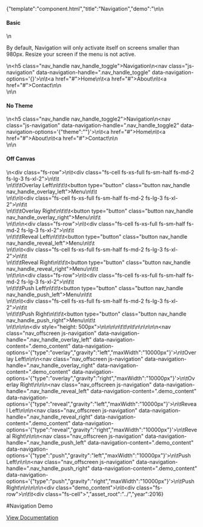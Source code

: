 {"template":"component.html","title":"Navigation","demo":"<style>\n\t@media screen and (min-width: 980px) {\n\t\t.nav_offscreen,\n\t\t.nav_handle {\n\t\t\tdisplay: none;\n\t\t}\n\t}\n\n\t.nav_handle.fs-navigation-overlay-handle.fs-navigation-enabled,\n\t.nav_handle.fs-navigation-reveal-handle.fs-navigation-enabled,\n\t.nav_handle.fs-navigation-push-handle.fs-navigation-enabled {\n\t\tclear: both;\n\t\tmargin-top: 10px;\n\t\tmargin-bottom: 20px;\n\t}\n</style>\n\n<h4>Basic</h4>\n<p>By default, Navigation will only activate itself on screens smaller than 980px. Resize your screen if the menu is not active.</p>\n<h5 class=\"nav_handle nav_handle_toggle\">Navigation</h5>\n<nav class=\"js-navigation\" data-navigation-handle=\".nav_handle_toggle\" data-navigation-options='{}'>\n\t<a href=\"#\">Home</a>\n\t<a href=\"#\">About</a>\n\t<a href=\"#\">Contact</a>\n</nav>\n<br>\n\n<h4>No Theme</h4>\n<h5 class=\"nav_handle nav_handle_toggle2\">Navigation</h5>\n<nav class=\"js-navigation\" data-navigation-handle=\".nav_handle_toggle2\" data-navigation-options='{\"theme\":\"\"}'>\n\t<a href=\"#\">Home</a>\n\t<a href=\"#\">About</a>\n\t<a href=\"#\">Contact</a>\n</nav>\n<br>\n\n<h4>Off Canvas</h4>\n<div class=\"fs-row\">\n\t<div class=\"fs-cell fs-xs-full fs-sm-half fs-md-2 fs-lg-3 fs-xl-2\">\n\t\t<div>\n\t\t\tOverlay Left\n\t\t\t<button type=\"button\" class=\"button nav_handle nav_handle_overlay_left\">Menu</button>\n\t\t</div>\n\t</div>\n\t<div class=\"fs-cell fs-xs-full fs-sm-half fs-md-2 fs-lg-3 fs-xl-2\">\n\t\t<div>\n\t\t\tOverlay Right\n\t\t\t<button type=\"button\" class=\"button nav_handle nav_handle_overlay_right\">Menu</button>\n\t\t</div>\n\t</div>\n</div>\n<div class=\"fs-row\">\n\t<div class=\"fs-cell fs-xs-full fs-sm-half fs-md-2 fs-lg-3 fs-xl-2\">\n\t\t<div>\n\t\t\tReveal Left\n\t\t\t<button type=\"button\" class=\"button nav_handle nav_handle_reveal_left\">Menu</button>\n\t\t</div>\n\t</div>\n\t<div class=\"fs-cell fs-xs-full fs-sm-half fs-md-2 fs-lg-3 fs-xl-2\">\n\t\t<div>\n\t\t\tReveal Right\n\t\t\t<button type=\"button\" class=\"button nav_handle nav_handle_reveal_right\">Menu</button>\n\t\t</div>\n\t</div>\n</div>\n<div class=\"fs-row\">\n\t<div class=\"fs-cell fs-xs-full fs-sm-half fs-md-2 fs-lg-3 fs-xl-2\">\n\t\t<div>\n\t\t\tPush Left\n\t\t\t<button type=\"button\" class=\"button nav_handle nav_handle_push_left\">Menu</button>\n\t\t</div>\n\t</div>\n\t<div class=\"fs-cell fs-xs-full fs-sm-half fs-md-2 fs-lg-3 fs-xl-2\">\n\t\t<div>\n\t\t\tPush Right\n\t\t\t<button type=\"button\" class=\"button nav_handle nav_handle_push_right\">Menu</button>\n\t\t</div>\n\t</div>\n</div>\n\n<div style=\"height: 500px\"></div>\n\n\n\n\t\t</div>\n\t</div>\n</div>\n\n\n\n<nav class=\"nav_offscreen js-navigation\" data-navigation-handle=\".nav_handle_overlay_left\" data-navigation-content=\".demo_content\" data-navigation-options='{\"type\":\"overlay\",\"gravity\":\"left\",\"maxWidth\":\"10000px\"}'>\n\tOverlay Left\n</nav>\n\n<nav class=\"nav_offscreen js-navigation\" data-navigation-handle=\".nav_handle_overlay_right\" data-navigation-content=\".demo_content\" data-navigation-options='{\"type\":\"overlay\",\"gravity\":\"right\",\"maxWidth\":\"10000px\"}'>\n\tOverlay Right\n</nav>\n\n<nav class=\"nav_offscreen js-navigation\" data-navigation-handle=\".nav_handle_reveal_left\" data-navigation-content=\".demo_content\" data-navigation-options='{\"type\":\"reveal\",\"gravity\":\"left\",\"maxWidth\":\"10000px\"}'>\n\tReveal Left\n</nav>\n\n<nav class=\"nav_offscreen js-navigation\" data-navigation-handle=\".nav_handle_reveal_right\" data-navigation-content=\".demo_content\" data-navigation-options='{\"type\":\"reveal\",\"gravity\":\"right\",\"maxWidth\":\"10000px\"}'>\n\tReveal Right\n</nav>\n\n<nav class=\"nav_offscreen js-navigation\" data-navigation-handle=\".nav_handle_push_left\" data-navigation-content=\".demo_content\" data-navigation-options='{\"type\":\"push\",\"gravity\":\"left\",\"maxWidth\":\"10000px\"}'>\n\tPush Left\n</nav>\n\n<nav class=\"nav_offscreen js-navigation\" data-navigation-handle=\".nav_handle_push_right\" data-navigation-content=\".demo_content\" data-navigation-options='{\"type\":\"push\",\"gravity\":\"right\",\"maxWidth\":\"10000px\"}'>\n\tPush Right\n</nav>\n\n\n\n<div class=\"demo_content\">\n\t<div class=\"fs-row\">\n\t\t<div class=\"fs-cell\">","asset_root":"../","year":2016}

 #Navigation Demo
<p class="back_link"><a href="http://beta.formstone.it/components/navigation">View Documentation</a></p>